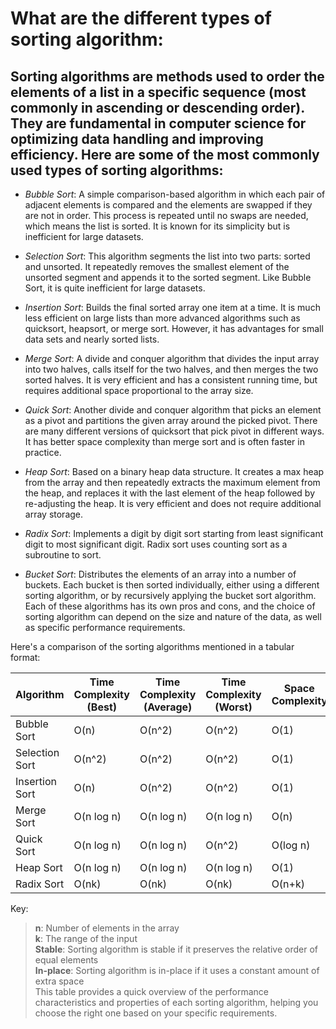 # What are the different types of sorting algorithm:

## Sorting algorithms are methods used to order the elements of a list in a specific sequence (most commonly in ascending or descending order). They are fundamental in computer science for optimizing data handling and improving efficiency. Here are some of the most commonly used types of sorting algorithms:

- *Bubble Sort*: A simple comparison-based algorithm in which each pair of adjacent elements is compared and the elements are swapped if they are not in order. This process is repeated until no swaps are needed, which means the list is sorted. It is known for its simplicity but is inefficient for large datasets.  
* *Selection Sort*: This algorithm segments the list into two parts: sorted and unsorted. It repeatedly removes the smallest element of the unsorted segment and appends it to the sorted segment. Like Bubble Sort, it is quite inefficient for large datasets.  
+ *Insertion Sort*: Builds the final sorted array one item at a time. It is much less efficient on large lists than more advanced algorithms such as quicksort, heapsort, or merge sort. However, it has advantages for small data sets and nearly sorted lists.  
- *Merge Sort*: A divide and conquer algorithm that divides the input array into two halves, calls itself for the two halves, and then merges the two sorted halves. It is very efficient and has a consistent running time, but requires additional space proportional to the array size.  
* *Quick Sort*: Another divide and conquer algorithm that picks an element as a pivot and partitions the given array around the picked pivot. There are many different versions of quicksort that pick pivot in different ways. It has better space complexity than merge sort and is often faster in practice.  
+ *Heap Sort*: Based on a binary heap data structure. It creates a max heap from the array and then repeatedly extracts the maximum element from the heap, and replaces it with the last element of the heap followed by re-adjusting the heap. It is very efficient and does not require additional array storage.  
- *Radix Sort*: Implements a digit by digit sort starting from least significant digit to most significant digit. Radix sort uses counting sort as a subroutine to sort.  
* *Bucket Sort*: Distributes the elements of an array into a number of buckets. Each bucket is then sorted individually, either using a different sorting algorithm, or by recursively applying the bucket sort algorithm.  
Each of these algorithms has its own pros and cons, and the choice of sorting algorithm can depend on the size and nature of the data, as well as specific performance requirements.

Here's a comparison of the sorting algorithms mentioned in a tabular format:

| Algorithm | Time Complexity (Best) | Time Complexity (Average) | Time Complexity (Worst) | Space Complexity | Stable | In-place |
| --- | --- | --- | --- | --- | --- | --- |
| Bubble Sort | O(n) | O(n^2) | O(n^2) | O(1) | Yes | Yes |
| Selection Sort | O(n^2) | O(n^2) | O(n^2) | O(1) | No | Yes |
| Insertion Sort | O(n) | O(n^2) | O(n^2) | O(1) | Yes | Yes |
| Merge Sort | O(n log n) | O(n log n) | O(n log n) | O(n) | Yes | No |
| Quick Sort | O(n log n) | O(n log n) | O(n^2) | O(log n) | No | Yes |
| Heap Sort | O(n log n) | O(n log n) | O(n log n) | O(1) | No | Yes |
| Radix Sort | O(nk) | O(nk) | O(nk) | O(n+k) | Yes | No |

Key:
> **n**: Number of elements in the array  
> **k**: The range of the input  
> **Stable**: Sorting algorithm is stable if it preserves the relative order of equal elements  
> **In-place**: Sorting algorithm is in-place if it uses a constant amount of extra space  
This table provides a quick overview of the performance characteristics and properties of each sorting algorithm, helping you choose the right one based on your specific requirements.
